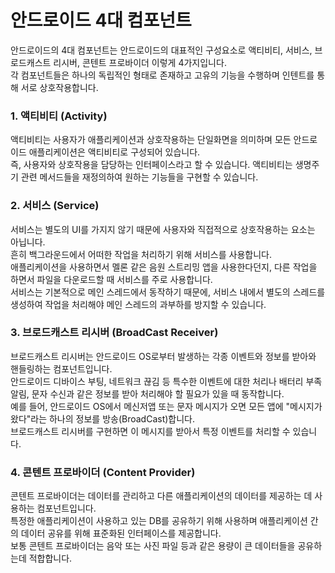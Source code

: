 # 안드로이드 4대 컴포넌트
안드로이드의 4대 컴포넌트는 안드로이드의 대표적인 구성요소로 액티비티, 서비스, 브로드캐스트 리시버, 콘텐트 프로바이더 이렇게 4가지입니다.<br>
각 컴포넌트들은 하나의 독립적인 형태로 존재하고 고유의 기능을 수행하며 인텐트를 통해 서로 상호작용합니다.<br>

### 1. 액티비티 (Activity)
액티비티는 사용자가 애플리케이션과 상호작용하는 단일화면을 의미하며 모든 안드로이드 애플리케이션은 액티비티로 구성되어 있습니다.<br>
즉, 사용자와 상호작용을 담당하는 인터페이스라고 할 수 있습니다. 액티비티는 생명주기 관련 메서드들을 재정의하여 원하는 기능들을 구현할 수 있습니다.

### 2. 서비스 (Service)
서비스는 별도의 UI를 가지지 않기 때문에 사용자와 직접적으로 상호작용하는 요소는 아닙니다.<br>
흔히 백그라운드에서 어떠한 작업을 처리하기 위해 서비스를 사용합니다.<br>
애플리케이션을 사용하면서 멜론 같은 음원 스트리밍 앱을 사용한다던지, 다른 작업을 하면서 파일을 다운로드할 때 서비스를 주로 사용합니다.<br>
서비스는 기본적으로 메인 스레드에서 동작하기 때문에, 서비스 내에서 별도의 스레드를 생성하여 작업을 처리해야 메인 스레드의 과부하를 방지할 수 있습니다.<br>

### 3. 브로드캐스트 리시버 (BroadCast Receiver)
브로드캐스트 리시버는 안드로이드 OS로부터 발생하는 각종 이벤트와 정보를 받아와 핸들링하는 컴포넌트입니다.<br>
안드로이드 디바이스 부팅, 네트워크 끊김 등 특수한 이벤트에 대한 처리나 배터리 부족 알림, 문자 수신과 같은 정보를 받아 처리해야 할 필요가 있을 때 동작합니다.<br>
예를 들어, 안드로이드 OS에서 메신저앱 또는 문자 메시지가 오면 모든 앱에 "메시지가 왔다"라는 하나의 정보를 방송(BroadCast)합니다.<br>
브로드캐스트 리시버를 구현하면 이 메시지를 받아서 특정 이벤트를 처리할 수 있습니다.

### 4. 콘텐트 프로바이더 (Content Provider)
콘텐트 프로바이더는 데이터를 관리하고 다른 애플리케이션의 데이터를 제공하는 데 사용하는 컴포넌트입니다.<br>
특정한 애플리케이션이 사용하고 있는 DB를 공유하기 위해 사용하며 애플리케이션 간의 데이터 공유를 위해 표준화된 인터페이스를 제공합니다.<br>
보통 콘텐트 프로바이더는 음악 또는 사진 파일 등과 같은 용량이 큰 데이터들을 공유하는데 적합합니다.
